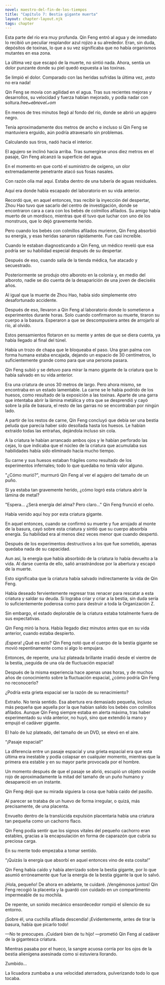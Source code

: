 ```yaml
---
novel: maestro-del-fin-de-los-tiempos
title: "Capítulo 7: Bestia gigante muerta"
layout: chapter-layout.njk
tags: chapter
---
```

<!--StartFragment-->

Esta parte del río era muy profunda. Qin Feng entró al agua y de inmediato lo recibió un peculiar resplandor azul rojizo a su alrededor. Eran, sin duda, depósitos de toxinas, lo que a su vez significaba que no había organismos mutantes en esa zona.

La última vez que escapó de la muerte, no sintió nada. Ahora, sentía un dolor punzante donde su piel quedó expuesta a las toxinas.

Se limpió el dolor. Comparado con las heridas sufridas la última vez, ¡esto no era nada!

Qin Feng se movía con agilidad en el agua. Tras sus recientes mejoras y desarrollos, su velocidad y fuerza habían mejorado, y podía nadar con soltura.𝑓𝑟𝑒𝘦𝓌𝑒𝑏𝑛𝑜𝘷𝑒𝘭.𝒸𝘰𝑚

En menos de tres minutos llegó al fondo del río, donde se abrió un agujero negro.

Tenía aproximadamente dos metros de ancho e incluso si Qin Feng se mantuviera erguido, aún podría atravesarlo sin problemas.

Calculando sus tiros, nadó hacia el interior.

El agujero se inclinó hacia arriba. Tras sumergirse unos diez metros en el pasaje, Qin Feng alcanzó la superficie del agua.

En el momento en que cortó el suministro de oxígeno, un olor extremadamente penetrante atacó sus fosas nasales.

Con razón olía mal aquí. Estaba dentro de una tubería de aguas residuales.

Aquí era donde había escapado del laboratorio en su vida anterior.

Recordó que, en aquel entonces, tras recibir la inyección del despertar, Zhou Hao tuvo que sacarlo del centro de investigación, donde se encontraron cara a cara con los bebés de colmillos afilados. Su amigo había muerto de un mordisco, mientras que él tuvo que luchar con uno de los monstruos, que lo dejó gravemente herido.

Pero cuando los bebés con colmillos afilados murieron, Qin Feng absorbió su energía, y esas heridas sanaron rápidamente. Fue casi increíble.

Cuando le estaban diagnosticando a Qin Feng, un médico reveló que esa podría ser su habilidad especial después de su despertar.

Después de eso, cuando salía de la tienda médica, fue atacado y secuestrado.

Posteriormente se produjo otro alboroto en la colonia y, en medio del alboroto, nadie se dio cuenta de la desaparición de una joven de dieciséis años.

Al igual que la muerte de Zhou Hao, había sido simplemente otro desafortunado accidente.

Después de eso, llevaron a Qin Feng al laboratorio donde lo sometieron a experimentos durante horas. Solo cuando confirmaron su muerte, tiraron su cuerpo a la basura. Esperaron a que se descompusiera antes de arrojarlo al río, al olvido.

Estos pensamientos flotaron en su mente y antes de que se diera cuenta, ya había llegado al final del túnel.

Había un trozo de chapa que le bloqueaba el paso. Una gran palma con forma humana estaba encajada, dejando un espacio de 30 centímetros, lo suficientemente grande como para que una persona pasara.

Qin Feng subió y se detuvo para mirar la mano gigante de la criatura que lo había salvado en su vida anterior.

Era una criatura de unos 30 metros de largo. Pero ahora mismo, se encontraba en un estado lamentable. La carne se le había podrido de los huesos, como resultado de la exposición a las toxinas. Aparte de una garra que intentaba abrir la lámina metálica y otra que se desprendió y cayó sobre la pila de basura, el resto de las garras no se encontraban por ningún lado.

A partir de los restos de carne, Qin Feng concluyó que debía ser una bestia peluda que parecía haber sido desollada hasta los huesos. Le habían extraído todas las entrañas, dejándola incluso sin cola.

A la criatura le habían arrancado ambos ojos y le habían perforado las cejas, lo que indicaba que el núcleo de la criatura que acumulaba sus habilidades había sido eliminado hacía mucho tiempo.

Su carne y sus huesos estaban frágiles como resultado de los experimentos infernales; todo lo que quedaba no tenía valor alguno.

"¿Cómo murió?", murmuró Qin Feng al ver el agujero del tamaño de un puño.

Si ya estaba tan gravemente herido, ¿cómo logró esta criatura abrir la lámina de metal?

"Espera... ¿Será energía del alma? Pero claro..." Qin Feng frunció el ceño.

Había venido aquí hoy por esta criatura gigante.

En aquel entonces, cuando se confirmó su muerte y fue arrojado al monte de la basura, cayó sobre esta criatura y sintió que su cuerpo absorbía energía. Su habilidad era al menos diez veces menor que cuando despertó.

Después de los experimentos destructivos a los que fue sometido, apenas quedaba nada de su capacidad.

Aun así, la energía que había absorbido de la criatura lo había devuelto a la vida. Al darse cuenta de ello, salió arrastrándose por la abertura y escapó de la muerte.

Esto significaba que la criatura había salvado indirectamente la vida de Qin Feng.

Había deseado fervientemente regresar tras renacer para rescatar a esta criatura y saldar su deuda. Si lograba criar y criar a la bestia, sin duda sería lo suficientemente poderosa como para destruir a toda la Organización Z.

Sin embargo, el estado deplorable de la criatura estaba totalmente fuera de sus expectativas.

Qin Feng miró la hora. Había llegado diez minutos antes que en su vida anterior, cuando estaba despierto.

¡Espera! ¿Qué es esto? Qin Feng notó que el cuerpo de la bestia gigante se movió repentinamente como si algo lo empujara.

Entonces, de repente, una luz plateada brillante irradió desde el vientre de la bestia, ¡seguida de una ola de fluctuación espacial!

Después de la misma experiencia hace apenas unas horas, y de muchos años de conocimiento sobre la fluctuación espacial, ¿cómo podría Qin Feng no reconocerlo?

¿Podría esta grieta espacial ser la razón de su renacimiento?

Extraño. No tenía sentido. Esa abertura era demasiado pequeña, incluso más pequeña que aquella por la que habían salido los bebés con colmillos afilados. Aunque Qin Feng siempre estaba en alerta máxima, tras haber experimentado su vida anterior, no huyó, sino que extendió la mano y empujó el cadáver gigante.

El halo de luz plateado, del tamaño de un DVD, se elevó en el aire.

“¡Pasaje espacial!”

La diferencia entre un pasaje espacial y una grieta espacial era que esta última era inestable y podía colapsar en cualquier momento, mientras que la primera era estable y en su mayor parte provocada por el hombre.

Un momento después de que el pasaje se abrió, escupió un objeto ovoide rojo de aproximadamente la mitad del tamaño de un puño humano y desapareció en un instante.

Qin Feng dejó que su mirada siguiera la cosa que había caído del pasillo.

Al parecer se trataba de un huevo de forma irregular, o quizá, más precisamente, de una placenta.

Envuelto dentro de la translúcida expulsión placentaria había una criatura tan pequeña como un cachorro flaco.

Qin Feng podía sentir que los signos vitales del pequeño cachorro eran estables, gracias a la encapsulación en forma de caparazón que cubría su preciosa carga.

En su mente todo empezaba a tomar sentido.

“¡Quizás la energía que absorbí en aquel entonces vino de esta cosita!”

Qin Feng había caído y había aterrizado sobre la bestia gigante, por lo que asumió erróneamente que fue la energía de la bestia gigante la que lo salvó.

¡Hola, pequeño! De ahora en adelante, te cuidaré. ¡Vengémonos juntos! Qin Feng recogió la placenta y la guardó con cuidado en un compartimento impermeable de su mochila.

De repente, un sonido mecánico ensordecedor rompió el silencio de su entorno.

¡Sobre él, una cuchilla afilada descendía! ¡Evidentemente, antes de tirar la basura, había que picarlo todo!

—No te preocupes. ¡Cuidaré bien de tu hijo! —prometió Qin Feng al cadáver de la gigantesca criatura.

Mientras pasaba por el hueco, la sangre acuosa corría por los ojos de la bestia alienígena asesinada como si estuviera llorando.

Zumbido...

La licuadora zumbaba a una velocidad aterradora, pulverizando todo lo que tocaba.

<!--EndFragment-->